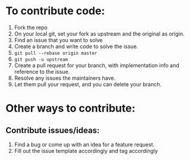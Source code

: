 # To contribute code:

1. Fork the repo
2. On your local git, set your fork as upstream and the original as origin.
3. Find an issue that you want to solve
4. Create a branch and write code to solve the issue.
5. `git pull --rebase origin master`
6. `git push -u upstream`
7. Create a pull request for your branch, with implementation info and reference to the issue.
8. Resolve any issues the maintainers have.
9. Let them pull your request, and you can delete your branch.

# Other ways to contribute:

## Contribute issues/ideas:

1. Find a bug or come up with an idea for a feature request.
2. Fill out the issue template accordingly and tag accordingly
